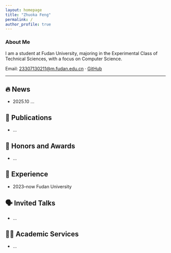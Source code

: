 ```yaml
---
layout: homepage
title: "Zhuoka Feng"
permalink: /
author_profile: true
---
```


### About Me
I am a student at Fudan University, majoring in the Experimental Class of Technical Sciences, with a focus on Computer Science.

Email: 23307130211@m.fudan.edu.cn · [GitHub](https://github.com/ArkaZhuo)

---

## <span id="news">🔥 News</span>
- 2025.10 …

## <span id="publications">📝 Publications</span>
- …

## <span id="honors-and-awards">🏅 Honors and Awards</span>
- …

## <span id="experience">💼 Experience</span>
- 2023–now Fudan University

## <span id="invited-talks">🗣 Invited Talks</span>
- …

## <span id="academic-services">🧑‍⚖️ Academic Services</span>
- …

